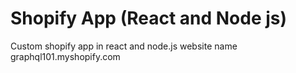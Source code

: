 # Shopify App (React and Node js)

Custom shopify app in react and node.js website name graphql101.myshopify.com